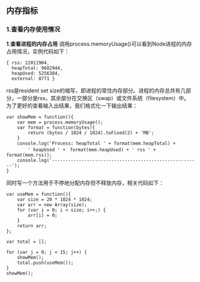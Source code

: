 ## 内存指标
### 1.查看内存使用情况
**1.查看进程的内存占用**
调用process.memoryUsage()可以看到Node进程的内存占用情况，实例代码如下：
```
{ rss: 22011904,
  heapTotal: 9682944,
  heapUsed: 5256384,
  external: 8771 }
```
rss是resident set size的缩写，即进程的常住内存部分。进程的内存总共有几部分，一部分是rss，其余部分在交换区（swap）或文件系统（filesystem）中。
为了更好的查看输入出结果，我们格式化一下输出结果：
```
var showMem = function(){
    var mem = process.memoryUsage();
    var format = function(bytes){
        return (bytes / 1024 / 1024).toFixed(2) + 'MB';
    }
    console.log('Process: heapTotal ' + format(mem.heapTotal) + 
        ' heapUsed ' +　format(mem.heapUsed) + ' rss ' + format(mem.rss));
    console.log('-------------------------------------------------------');
}
```
同时写一个方法用于不停地分配内存但不释放内存，相关代码如下：
```
var useMem = function(){
    var size = 20 * 1024 * 1024;
    var arr = new Array(size);
    for (var i = 0; i < size; i++;) {
        arr[i] = 0;
    }
    return arr;
};

var total = [];

for (var j = 0; j < 15; j++) {
    showMem();
    total.push(useMem());
}
showMem();
```